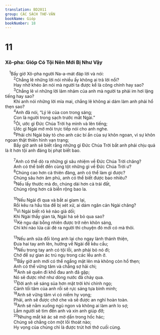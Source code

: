 ```yaml
---
translation: BD2011
group: CÁC SÁCH THƠ-VĂN
bookName: Gióp 
bookNumber: 18
---
```


<div class="title"><h1>11</h1><h3>Xô-pha: Gióp Có Tội Nên Mới Bị Như Vậy</h3></div>
<span class="verse giop_11_1"> <sup>1</sup>Bấy giờ Xô-pha người Na-a-mát đáp lời và nói:<br/></span>
<span class="verse giop_11_2">  <sup>2</sup>Chẳng lẽ những lời nói nhiều ấy không ai trả lời nổi?<br/>  Hay nhờ khéo ăn nói mà người ta được kể là công chính hay sao?<br/></span>
<span class="verse giop_11_3">  <sup>3</sup>Chẳng lẽ vì những lời lảm nhảm của anh mà người ta phải im hơi lặng tiếng hay sao?<br/>  Khi anh nói những lời mỉa mai, chẳng lẽ không ai dám làm anh phải hổ thẹn sao?<br/></span>
<span class="verse giop_11_4">  <sup>4</sup>Anh đã nói, “Lý lẽ của con trong sáng;<br/>  Con là người trong sạch trước mắt Ngài.”<br/></span>
<span class="verse giop_11_5">  <sup>5</sup>Ôi, ước gì Ðức Chúa Trời hạ mình và lên tiếng;<br/>  Ước gì Ngài mở môi trực tiếp nói cho anh nghe.<br/></span>
<span class="verse giop_11_6">  <sup>6</sup>Phải chi Ngài bày tỏ cho anh các bí ẩn của sự khôn ngoan, vì sự khôn ngoan thật thiên hình vạn trạng;<br/>  Bấy giờ anh sẽ biết rằng những gì Ðức Chúa Trời bắt anh phải chịu quả là ít hơn tội anh đáng bị phạt biết bao.<br/><br/></span>
<span class="verse giop_11_7">  <sup>7</sup>Anh có thể dò ra những gì sâu nhiệm về Ðức Chúa Trời chăng?<br/>  Anh có thể biết đến cùng tột những gì về Ðức Chúa Trời ư?<br/></span>
<span class="verse giop_11_8">  <sup>8</sup>Chúng cao hơn cả thiên đàng, anh có thể làm gì được?<br/>  Chúng sâu hơn âm phủ, anh có thể biết được bao nhiêu?<br/></span>
<span class="verse giop_11_9">  <sup>9</sup>Nếu lấy thước mà đo, chúng dài hơn cả trái đất,<br/>  Chúng rộng hơn cả biển rộng bao la.<br/><br/></span>
<span class="verse giop_11_10">  <sup>10</sup>Nếu Ngài đi qua và bắt ai giam lại,<br/>  Rồi kêu ra hầu tòa để bị xét xử, ai dám ngăn cản Ngài chăng?<br/></span>
<span class="verse giop_11_11">  <sup>11</sup>Vì Ngài biết rõ kẻ nào giả dối;<br/>  Khi Ngài thấy gian tà, Ngài há sẽ bỏ qua sao?<br/></span>
<span class="verse giop_11_12">  <sup>12</sup>Kẻ ngu dại bỗng nhiên được trở nên khôn sáng,<br/>  Chỉ khi nào lừa cái đẻ ra người thì chuyện đó mới có mà thôi.<br/><br/></span>
<span class="verse giop_11_13">  <sup>13</sup>Nếu anh sửa đổi lòng anh lại cho ngay lành thánh thiện,<br/>  Ðưa hai tay anh lên, hướng về Ngài để kêu cầu;<br/></span>
<span class="verse giop_11_14">  <sup>14</sup>Nếu trong tay anh có tội lỗi, anh phải bỏ nó đi;<br/>  Chớ để sự gian ác trú ngụ trong các lều anh ở.<br/></span>
<span class="verse giop_11_15">  <sup>15</sup>Bấy giờ anh mới có thể ngẩng mặt lên mà không còn hổ thẹn;<br/>  Anh có thể vững tâm và chẳng sợ hãi chi;<br/></span>
<span class="verse giop_11_16">  <sup>16</sup>Anh sẽ quên đi khổ đau anh đã gặp;<br/>  Nó sẽ được nhớ như dòng nước đã chảy qua.<br/></span>
<span class="verse giop_11_17">  <sup>17</sup>Ðời anh sẽ sáng sủa hơn mặt trời khi chính ngọ;<br/>  Cảnh tối tăm của anh rồi sẽ rực sáng tựa bình minh;<br/></span>
<span class="verse giop_11_18">  <sup>18</sup>Anh sẽ vững tâm vì có niềm hy vọng;<br/>  Phải, anh sẽ được chở che và sẽ được an nghỉ hoàn toàn.<br/></span>
<span class="verse giop_11_19">  <sup>19</sup>Anh sẽ nằm xuống ngủ ngon và không ai làm anh lo sợ;<br/>  Lắm người sẽ tìm đến anh và xin anh giúp đỡ;<br/></span>
<span class="verse giop_11_20">  <sup>20</sup>Nhưng mắt kẻ ác sẽ mờ dần trong hốc hác;<br/>  Chúng sẽ chẳng còn một lối thoát nào;<br/>  Hy vọng của chúng chỉ là được trút hơi thở cuối cùng.<br/></span>
